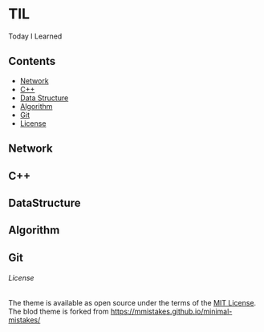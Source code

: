 # TIL
Today I Learned

## Contents
- [Network](#Network)
- [C++](#C++)
- [Data Structure](#DataStructure)
- [Algorithm](#Algorithm)
- [Git](#Git)
- [License](#License)

## Network

## C++

## DataStructure

## Algorithm

## Git

###### License
The theme is available as open source under the terms of the [MIT License](http://opensource.org/licenses/MIT).  
The blod theme is forked from https://mmistakes.github.io/minimal-mistakes/

